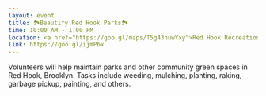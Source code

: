 ```yaml
---
layout: event
title: 🏞Beautify Red Hook Parks🏞
time: 10:00 AM - 1:00 PM
location: <a href="https://goo.gl/maps/T5g43nuwYxy">Red Hook Recreation Center</a>, Brooklyn
link: https://goo.gl/ijmP6x
---
```

Volunteers will help maintain parks and other community green spaces in Red Hook, Brooklyn. Tasks include weeding, mulching, planting, raking, garbage pickup, painting, and others. 

